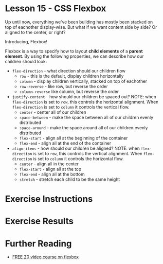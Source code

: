 # Lesson 15 - CSS Flexbox

Up until now, everything we've been building has mostly been stacked on top of eachother display-wise. But what if we want content side by side? Or aligned to the center, or right?

Introducing, Flexbox!

Flexbox is a way to specify how to layout **child elements** of a **parent element**. By using the following properties, we can describe how our children should look:

- `flex-direction` - what direction should our children flow
  - `row` - this is the default, display children horizontally
  - `column` - display children vertically, stacked on top of eachother
  - `row-reverse` - like row, but reverse the order
  - `column-reverse` like column, but reverse the order
- `justify-content` - how should our children be spaced out? NOTE: when `flex-direction` is set to `row`, this controls the horizontal alignment. When `flex-direction` is set to `column` it controls the vertical flow.
  - `center` - center all of our children
  - `space-between` - make the space between all of our children evenly distributed
  - `space-around` - make the space around all of our children evenly distributed
  - `flex-start` - align all at the beginning of the container
  - `flex-end` - align all at the end of the container
- `align-items` - how should our children be aligned? NOTE: when `flex-direction` is set to `row`, this controls the vertical alignment. When `flex-direction` is set to `column` it controls the horizontal flow.
  - `center` - align all in the center
  - `flex-start` - align all at the top
  - `flex-end` - align all at the bottom
  - `stretch` - stretch each child to be the same height

# Exercise Instructions

# Exercise Results

# Further Reading

- [FREE 20 video course on flexbox](http://flexbox.io/)
